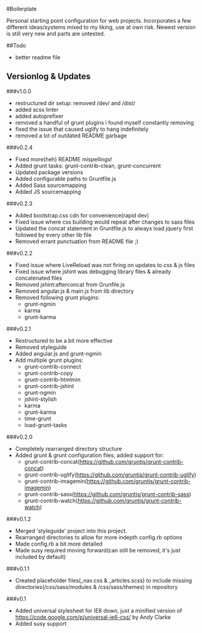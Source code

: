 #Boilerplate

Personal starting point configuration for web projects.  Incorporates a few different ideas/systems mixed to my liking, use at own risk.  Newest version is still very new and parts are untested.

##Todo
+ better readme file


## Versionlog & Updates
###v1.0.0
+ restructured dir setup: removed /dev/ and /dist/
+ added scss linter
+ added autoprefixer
+ removed a handful of grunt plugins i found myself constantly removing
+ fixed the issue that caused uglify to hang indefinitely
+ removed a lot of outdated README garbage


###v0.2.4
+ Fixed more(heh) README mispellings!
+ Added grunt tasks: grunt-contrib-clean, grunt-concurrent
+ Updated package versions
+ Added configurable paths to Gruntfile.js
+ Added Sass sourcemapping
+ Added JS sourcemapping


###v0.2.3
+	Added bootstrap.css cdn for convenience(rapid dev)
+ Fixed issue where css building would repeat after changes to sass files
+ Updated the concat statement in Gruntfile.js to always load jquery first followed by every other lib file
+ Removed errant punctuation from README file ;)

###v0.2.2
+ Fixed issue where LiveReload was not firing on updates to css & js files
+ Fixed issue where jshint was debugging library files & already concatenated files
+ Removed jshint:afterconcat from Grunfile.js
+	Removed angular.js & main.js from lib directory
+ Removed following grunt plugins:
  + grunt-ngmin
  + karma
  + grunt-karma

###v0.2.1
+ Restructured to be a bit more effective
+ Removed styleguide
+ Added angular.js and grunt-ngmin
+ Add multiple grunt plugins:
  + grunt-contrib-connect
  + grunt-contrib-copy
  + grunt-contrib-htmlmin
  + grunt-contrib-jshint
  + grunt-ngmin
  + jshint-stylish
  + karma
  + grunt-karma
  + time-grunt
  + load-grunt-tasks

###v0.2.0
+ Completely rearranged directory structure
+ Added grunt & grunt configuration files, added support for:
  + grunt-contrib-concat(https://github.com/gruntjs/grunt-contrib-concat)
  + grunt-contrib-uglify(https://github.com/gruntjs/grunt-contrib-uglify)
  + grunt-contrib-imagemin(https://github.com/gruntjs/grunt-contrib-imagemin)
  + grunt-contrib-sass(https://github.com/gruntjs/grunt-contrib-sass)
  + grunt-contrib-watch(https://github.com/gruntjs/grunt-contrib-watch)

###v0.1.2
+ Merged 'styleguide' project into this project.
+ Rearranged directories to allow for more indepth config.rb options
+ Made config.rb a bit more detailed
+ Made susy required moving forward(can still be removed, it's just included by default)

###v0.1.1
+ Created placeholder files(_nav.css & _articles.scss) to include missing directories(/css/sass/modules & /css/sass/themes) in repository

###v0.1
+ Added universal stylesheet for IE8 down, just a minified version of https://code.google.com/p/universal-ie6-css/ by Andy Clarke
+ Added susy support
